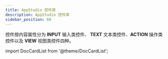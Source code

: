 ```yaml
---
title: AppStudio 控件库
description: AppStudio 控件库
sidebar_position: 60
---
```

控件按内容属性分为 **INPUT** 输入类控件、 **TEXT** 文本类控件、**ACTION** 操作类控件以及 **VIEW** 视图类控件四种。

import DocCardList from '@theme/DocCardList';

<DocCardList />

<!-- ![控件种类](./控件种类.png "控件种类")

* [INPUT类](input.md)

* [TEXT类](text.md)

* [ACTION类](action.md)

* [VIEW类](view.md) -->


